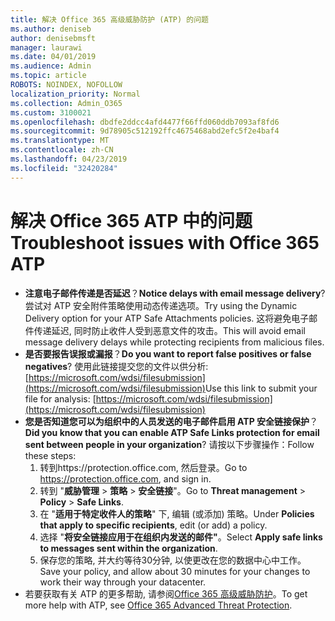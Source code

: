 ```yaml
---
title: 解决 Office 365 高级威胁防护 (ATP) 的问题
ms.author: deniseb
author: denisebmsft
manager: laurawi
ms.date: 04/01/2019
ms.audience: Admin
ms.topic: article
ROBOTS: NOINDEX, NOFOLLOW
localization_priority: Normal
ms.collection: Admin_O365
ms.custom: 3100021
ms.openlocfilehash: dbdfe2ddcc4afd4477f66ffd060ddb7093af8fd6
ms.sourcegitcommit: 9d78905c512192ffc4675468abd2efc5f2e4baf4
ms.translationtype: MT
ms.contentlocale: zh-CN
ms.lasthandoff: 04/23/2019
ms.locfileid: "32420284"
---
```

# <a name="troubleshoot-issues-with-office-365-atp"></a><span data-ttu-id="d8536-102">解决 Office 365 ATP 中的问题</span><span class="sxs-lookup"><span data-stu-id="d8536-102">Troubleshoot issues with Office 365 ATP</span></span>

- <span data-ttu-id="d8536-103">**注意电子邮件传递是否延迟**？</span><span class="sxs-lookup"><span data-stu-id="d8536-103">**Notice delays with email message delivery**?</span></span> <span data-ttu-id="d8536-104">尝试对 ATP 安全附件策略使用动态传递选项。</span><span class="sxs-lookup"><span data-stu-id="d8536-104">Try using the Dynamic Delivery option for your ATP Safe Attachments policies.</span></span> <span data-ttu-id="d8536-105">这将避免电子邮件传递延迟, 同时防止收件人受到恶意文件的攻击。</span><span class="sxs-lookup"><span data-stu-id="d8536-105">This will avoid email message delivery delays while protecting recipients from malicious files.</span></span>
- <span data-ttu-id="d8536-106">**是否要报告误报或漏报**？</span><span class="sxs-lookup"><span data-stu-id="d8536-106">**Do you want to report false positives or false negatives**?</span></span> <span data-ttu-id="d8536-107">使用此链接提交您的文件以供分析:[https://microsoft.com/wdsi/filesubmission](https://microsoft.com/wdsi/filesubmission)</span><span class="sxs-lookup"><span data-stu-id="d8536-107">Use this link to submit your file for analysis: [https://microsoft.com/wdsi/filesubmission](https://microsoft.com/wdsi/filesubmission)</span></span>
- <span data-ttu-id="d8536-108">**您是否知道您可以为组织中的人员发送的电子邮件启用 ATP 安全链接保护**？</span><span class="sxs-lookup"><span data-stu-id="d8536-108">**Did you know that you can enable ATP Safe Links protection for email sent between people in your organization**?</span></span> <span data-ttu-id="d8536-109">请按以下步骤操作：</span><span class="sxs-lookup"><span data-stu-id="d8536-109">Follow these steps:</span></span>
    1. <span data-ttu-id="d8536-110">转到https://protection.office.com, 然后登录。</span><span class="sxs-lookup"><span data-stu-id="d8536-110">Go to https://protection.office.com, and sign in.</span></span>
    2. <span data-ttu-id="d8536-111">转到 "**威胁管理** > **策略** > **安全链接**"。</span><span class="sxs-lookup"><span data-stu-id="d8536-111">Go to **Threat management** > **Policy** > **Safe Links**.</span></span>
    3. <span data-ttu-id="d8536-112">在 "**适用于特定收件人的策略**" 下, 编辑 (或添加) 策略。</span><span class="sxs-lookup"><span data-stu-id="d8536-112">Under **Policies that apply to specific recipients**, edit (or add) a policy.</span></span>
    4. <span data-ttu-id="d8536-113">选择 "**将安全链接应用于在组织内发送的邮件"**。</span><span class="sxs-lookup"><span data-stu-id="d8536-113">Select **Apply safe links to messages sent within the organization**.</span></span>
    5. <span data-ttu-id="d8536-114">保存您的策略, 并大约等待30分钟, 以使更改在您的数据中心中工作。</span><span class="sxs-lookup"><span data-stu-id="d8536-114">Save your policy, and allow about 30 minutes for your changes to work their way through your datacenter.</span></span>
- <span data-ttu-id="d8536-115">若要获取有关 ATP 的更多帮助, 请参阅[Office 365 高级威胁防护](https://docs.microsoft.com/office365/securitycompliance/office-365-atp)。</span><span class="sxs-lookup"><span data-stu-id="d8536-115">To get more help with ATP, see [Office 365 Advanced Threat Protection](https://docs.microsoft.com/office365/securitycompliance/office-365-atp).</span></span>